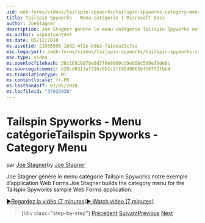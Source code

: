 ```yaml
---
uid: web-forms/videos/tailspin-spyworks/tailspin-spyworks-category-menu
title: Tailspin Spyworks - Menu catégorie | Microsoft Docs
author: JoeStagner
description: Joe Stagner génère le menu catégorie Tailspin Spyworks notre exemple d’application Web Forms.
ms.author: aspnetcontent
ms.date: 05/12/2010
ms.assetid: 21936995-16d2-4f2e-b9b2-fa1dea15c7aa
msc.legacyurl: /web-forms/videos/tailspin-spyworks/tailspin-spyworks-category-menu
msc.type: video
ms.openlocfilehash: 38c16918878e6d7f6e8860cd9eb58c5d6e79debc
ms.sourcegitcommit: b28cd0313af316c051c2ff8549865bff67f2fbb4
ms.translationtype: MT
ms.contentlocale: fr-FR
ms.lasthandoff: 07/05/2018
ms.locfileid: "37825938"
---
```

<a name="tailspin-spyworks---category-menu"></a><span data-ttu-id="c9e98-103">Tailspin Spyworks - Menu catégorie</span><span class="sxs-lookup"><span data-stu-id="c9e98-103">Tailspin Spyworks - Category Menu</span></span>
====================
<span data-ttu-id="c9e98-104">par [Joe Stagner](https://github.com/JoeStagner)</span><span class="sxs-lookup"><span data-stu-id="c9e98-104">by [Joe Stagner](https://github.com/JoeStagner)</span></span>

<span data-ttu-id="c9e98-105">Joe Stagner génère le menu catégorie Tailspin Spyworks notre exemple d’application Web Forms.</span><span class="sxs-lookup"><span data-stu-id="c9e98-105">Joe Stagner builds the category menu for the Tailspin Spyworks sample Web Forms application.</span></span>

[<span data-ttu-id="c9e98-106">&#9654;Regardez la vidéo (7 minutes)</span><span class="sxs-lookup"><span data-stu-id="c9e98-106">&#9654; Watch video (7 minutes)</span></span>](https://channel9.msdn.com/Blogs/ASP-NET-Site-Videos/tailspin-spyworks-category-menu)

> [!div class="step-by-step"]
> <span data-ttu-id="c9e98-107">[Précédent](tailspin-spyworks-directory-organization.md)
> [Suivant](tailspin-spyworks-display-the-product-list.md)</span><span class="sxs-lookup"><span data-stu-id="c9e98-107">[Previous](tailspin-spyworks-directory-organization.md)
[Next](tailspin-spyworks-display-the-product-list.md)</span></span>

